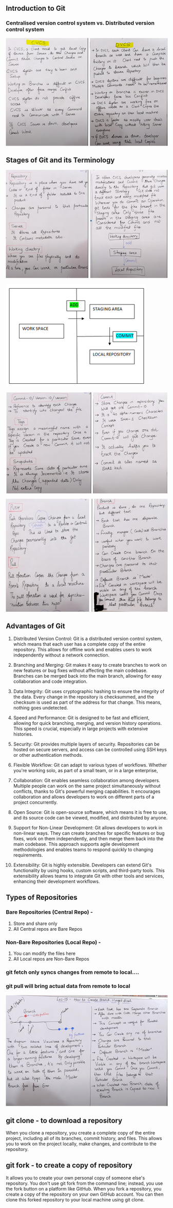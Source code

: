 ## Introduction to Git

### Centralised version control system vs. Distributed version control system

![Alt text](image.png)

## Stages of Git and its Terminology

![Alt text](image-1.png)

![Alt text](image-2.png)

![Alt text](image-3.png)

![Alt text](image-4.png)

## Advantages of Git

   1. Distributed Version Control: Git is a distributed version control system, which means that each user has a complete copy of the entire repository. This allows for offline work and enables users to work independently without a network connection.

   2. Branching and Merging: Git makes it easy to create branches to work on new features or bug fixes without affecting the main codebase. Branches can be merged back into the main branch, allowing for easy collaboration and code integration.

   3. Data Integrity: Git uses cryptographic hashing to ensure the integrity of the data. Every change in the repository is checksummed, and the checksum is used as part of the address for that change. This means, nothing goes undetected.

   4. Speed and Performance: Git is designed to be fast and efficient, allowing for quick branching, merging, and version history operations. This speed is crucial, especially in large projects with extensive histories.

   5. Security: Git provides multiple layers of security. Repositories can be hosted on secure servers, and access can be controlled using SSH keys or other authentication methods. 

   6. Flexible Workflow: Git can adapt to various types of workflows. Whether you're working solo, as part of a small team, or in a large enterprise, 

   7. Collaboration: Git enables seamless collaboration among developers. Multiple people can work on the same project simultaneously without conflicts, thanks to Git's powerful merging capabilities. It encourages collaboration and allows developers to work on different parts of a project concurrently.

   8. Open Source: Git is open-source software, which means it is free to use, and its source code can be viewed, modified, and distributed by anyone. 

   9. Support for Non-Linear Development: Git allows developers to work in non-linear ways. They can create branches for specific features or bug fixes, work on them independently, and then merge them back into the main codebase. This approach supports agile development methodologies and enables teams to respond quickly to changing requirements.

   10. Extensibility: Git is highly extensible. Developers can extend Git's functionality by using hooks, custom scripts, and third-party tools. This extensibility allows teams to integrate Git with other tools and services, enhancing their development workflows.

## Types of Repositories

   ### Bare Repositories (Central Repo) - 
   1. Store and share only
   2. All Central repos are Bare Repos

   ### Non-Bare Repositories (Local Repo) - 
   1. You can modify the files here
   2. All Local repos are Non-Bare Repos

### git fetch only syncs changes from remote to local....
### git pull will bring actual data from remote to local
 
![Alt text](image-5.png)

## git clone - to download a repository

   When you clone a repository, you create a complete copy of the entire project, including all of its branches, commit history, and files. This allows you to work on the project locally, make changes, and contribute to the repository.

## git fork - to create a copy of repository

   It allows you to create your own personal copy of someone else's repository.
   You don't use git fork from the command line; instead, you use the fork button on a platform like GitHub.
   When you fork a repository, you create a copy of the repository on your own GitHub account. You can then clone this forked repository to your local machine using git clone.



 










